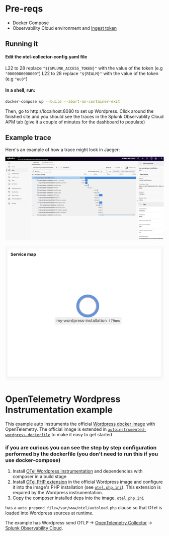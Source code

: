 # Pre-reqs 

- Docker Compose
- Observability Cloud environment and [Ingest token](https://docs.splunk.com/observability/en/admin/authentication/authentication-tokens/org-tokens.html#manage-access-tokens)



## Running it

#### Edit the otel-collector-config.yaml file

L22 to 28 replace `"${SPLUNK_ACCESS_TOKEN}"` with the value of the token (e.g `"0000000000000"`)
L22 to 28 replace `"${REALM}"` with the value of the token (e.g `"eu0"`)

#### In a shell, run:

```sh
docker-compose up --build --abort-on-container-exit
```

Then, go to http://localhost:8080 to set up Wordpress. Click around the finished site and you should see the traces in the Splunk Observablity Cloud APM tab (give it a couple of minutes for the dashboard to populate)

## Example trace

Here's an example of how a trace might look in Jaeger:

![Trace in Splunk Observability Cloud ](./trace.png)

![Map in Splunk Observability Cloud ](./map.png)


# OpenTelemetry Wordpress Instrumentation example

This example auto instruments the official [Wordpress docker image](https://hub.docker.com/_/wordpress) with OpenTelemetry. 
The official image is extended in [`autoinstrumented-wordpress.dockerfile`](./autoinstrumented-wordpress.dockerfile) to make it easy to get started 


### if you are curious you can see the step by step configuration performed by the dockerfile (you don't need to run this if you use docker-compose)

1. Install [OTel Wordpress instrumentation](../../../src/Instrumentation/Wordpress/) and
dependencies with composer in a build stage
2. Install [OTel PHP
extension](https://github.com/open-telemetry/opentelemetry-php-instrumentation) in the official
Wordpress image and configure it into the image's PHP installation (see
[`otel.php.ini`](./otel.php.ini)). This extension is required by the Wordpress instrumentation.
3. Copy the composer installed deps into the image. [`otel.php.ini`](./otel.php.ini)  
    

has a `auto_prepend_file=/var/www/otel/autoload.php` clause so that OTel is loaded into Wordpress sources at runtime.

The example has Wordpress send OTLP -> [OpenTelemetry
Collector](https://opentelemetry.io/docs/collector/) -> [Splunk Observability Cloud](https://docs.splunk.com/observability/en/get-started/get-started.html). 

